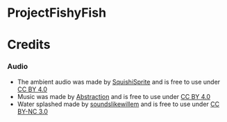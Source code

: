 # ProjectFishyFish

# Credits
### Audio
- The ambient audio was made by [SquishiSprite](https://freesound.org/people/deleted_user_112280/sounds/178368/) and is free to use under [CC BY 4.0](https://creativecommons.org/licenses/by/4.0/)
- Music was made by [Abstraction](http://www.abstractionmusic.com/) and is free to use under [CC BY 4.0](https://creativecommons.org/licenses/by/4.0/)
- Water splashed made by [soundslikewillem](https://freesound.org/people/soundslikewillem/sounds/343748/) and is free to use under [CC BY-NC 3.0](https://creativecommons.org/licenses/by-nc/3.0/)
